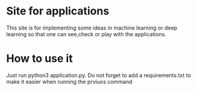 # Site for applications
This site is for implementing some ideas in machine learning or deep learning so that one can see,check or play with the applications.

# How to use it
Just run python3 application.py. Do not forget to add a requirements.txt to make it easier when running the prviuos command


